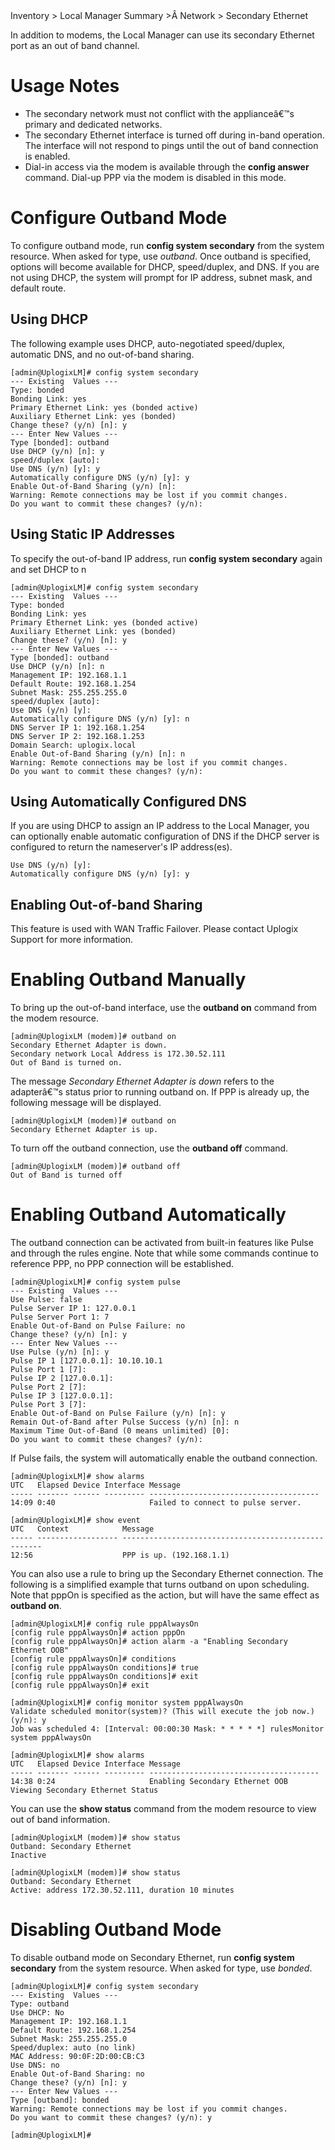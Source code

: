 <!-- 5.4 -->

<div class='ucc' />Inventory > Local Manager Summary >Â Network > Secondary Ethernet</div>

In addition to modems, the Local Manager can use its secondary Ethernet port as an out of band channel.

# Usage Notes

* The secondary network must not conflict with the applianceâ€™s primary and dedicated networks. 
* The secondary Ethernet interface is turned off during in-band operation. The interface will not respond to pings until the out of band connection is enabled.
* Dial-in access via the modem is available through the **config answer** command. Dial-up PPP via the modem is disabled in this mode.

# Configure Outband Mode

To configure outband mode, run **config system secondary** from the system resource. When asked for type, use *outband*. Once outband is specified, options will become available for DHCP, speed/duplex, and DNS. If you are not using DHCP, the system will prompt for IP address, subnet mask, and default route.

## Using DHCP

The following example uses DHCP, auto-negotiated speed/duplex, automatic DNS, and no out-of-band sharing.

```
[admin@UplogixLM]# config system secondary
--- Existing  Values ---
Type: bonded
Bonding Link: yes
Primary Ethernet Link: yes (bonded active)
Auxiliary Ethernet Link: yes (bonded)
Change these? (y/n) [n]: y
--- Enter New Values ---
Type [bonded]: outband
Use DHCP (y/n) [n]: y
speed/duplex [auto]: 
Use DNS (y/n) [y]: y
Automatically configure DNS (y/n) [y]: y
Enable Out-of-Band Sharing (y/n) [n]: 
Warning: Remote connections may be lost if you commit changes.
Do you want to commit these changes? (y/n): 
```

## Using Static IP Addresses

To specify the out-of-band IP address, run **config system secondary** again and set DHCP to n

```
[admin@UplogixLM]# config system secondary
--- Existing  Values ---
Type: bonded
Bonding Link: yes
Primary Ethernet Link: yes (bonded active)
Auxiliary Ethernet Link: yes (bonded)
Change these? (y/n) [n]: y
--- Enter New Values ---
Type [bonded]: outband
Use DHCP (y/n) [n]: n
Management IP: 192.168.1.1
Default Route: 192.168.1.254
Subnet Mask: 255.255.255.0
speed/duplex [auto]: 
Use DNS (y/n) [y]: 
Automatically configure DNS (y/n) [y]: n
DNS Server IP 1: 192.168.1.254
DNS Server IP 2: 192.168.1.253
Domain Search: uplogix.local
Enable Out-of-Band Sharing (y/n) [n]: n
Warning: Remote connections may be lost if you commit changes.
Do you want to commit these changes? (y/n): 
```

## Using Automatically Configured DNS

If you are using DHCP to assign an IP address to the Local Manager, you can optionally enable automatic configuration of DNS if the DHCP server is configured to return the nameserver's IP address(es).

```
Use DNS (y/n) [y]: 
Automatically configure DNS (y/n) [y]: y
```

## Enabling Out-of-band Sharing

This feature is used with WAN Traffic Failover. Please contact Uplogix Support for more information.

# Enabling Outband Manually

To bring up the out-of-band interface, use the **outband on** command from the modem resource.

```
[admin@UplogixLM (modem)]# outband on
Secondary Ethernet Adapter is down.
Secondary network Local Address is 172.30.52.111
Out of Band is turned on.
```

The message *Secondary Ethernet Adapter is down* refers to the adapterâ€™s status prior to running outband on. If PPP is already up, the following message will be displayed.

```
[admin@UplogixLM (modem)]# outband on
Secondary Ethernet Adapter is up.
```

To turn off the outband connection, use the **outband off** command.

```
[admin@UplogixLM (modem)]# outband off
Out of Band is turned off
```

# Enabling Outband Automatically

The outband connection can be activated from built-in features like Pulse and through the rules engine. Note that while some commands continue to reference PPP, no PPP connection will be established.

```
[admin@UplogixLM]# config system pulse
--- Existing  Values ---
Use Pulse: false
Pulse Server IP 1: 127.0.0.1
Pulse Server Port 1: 7
Enable Out-of-Band on Pulse Failure: no
Change these? (y/n) [n]: y
--- Enter New Values ---
Use Pulse (y/n) [n]: y
Pulse IP 1 [127.0.0.1]: 10.10.10.1
Pulse Port 1 [7]: 
Pulse IP 2 [127.0.0.1]: 
Pulse Port 2 [7]: 
Pulse IP 3 [127.0.0.1]: 
Pulse Port 3 [7]: 
Enable Out-of-Band on Pulse Failure (y/n) [n]: y
Remain Out-of-Band after Pulse Success (y/n) [n]: n
Maximum Time Out-of-Band (0 means unlimited) [0]: 
Do you want to commit these changes? (y/n): 
```

If Pulse fails, the system will automatically enable the outband connection.

```
[admin@UplogixLM]# show alarms
UTC   Elapsed Device Interface Message
----- ------- ------ --------- --------------------------------------
14:09 0:40                     Failed to connect to pulse server.

[admin@UplogixLM]# show event
UTC   Context            Message
----- ------------------ ----------------------------------------------------
12:56                    PPP is up. (192.168.1.1)
```

You can also use a rule to bring up the Secondary Ethernet connection. The following is a simplified example that turns outband on upon scheduling. Note that pppOn is specified as the action, but will have the same effect as **outband on**.

```
[admin@UplogixLM]# config rule pppAlwaysOn
[config rule pppAlwaysOn]# action pppOn
[config rule pppAlwaysOn]# action alarm -a "Enabling Secondary Ethernet OOB"
[config rule pppAlwaysOn]# conditions
[config rule pppAlwaysOn conditions]# true
[config rule pppAlwaysOn conditions]# exit
[config rule pppAlwaysOn]# exit

[admin@UplogixLM]# config monitor system pppAlwaysOn
Validate scheduled monitor(system)? (This will execute the job now.) (y/n): y
Job was scheduled 4: [Interval: 00:00:30 Mask: * * * * *] rulesMonitor system pppAlwaysOn

[admin@UplogixLM]# show alarms
UTC   Elapsed Device Interface Message
----- ------- ------ --------- --------------------------------------
14:38 0:24                     Enabling Secondary Ethernet OOB
Viewing Secondary Ethernet Status
```

You can use the **show status** command from the modem resource to view out of band information.

```
[admin@UplogixLM (modem)]# show status
Outband: Secondary Ethernet
Inactive

[admin@UplogixLM (modem)]# show status
Outband: Secondary Ethernet
Active: address 172.30.52.111, duration 10 minutes
```

# Disabling Outband Mode

To disable outband mode on Secondary Ethernet, run **config system secondary** from the system resource. When asked for type, use *bonded*.

```
[admin@UplogixLM]# config system secondary
--- Existing  Values ---
Type: outband
Use DHCP: No
Management IP: 192.168.1.1
Default Route: 192.168.1.254
Subnet Mask: 255.255.255.0
Speed/duplex: auto (no link)
MAC Address: 90:0F:2D:00:CB:C3
Use DNS: no
Enable Out-of-Band Sharing: no
Change these? (y/n) [n]: y
--- Enter New Values ---
Type [outband]: bonded
Warning: Remote connections may be lost if you commit changes.
Do you want to commit these changes? (y/n): y

[admin@UplogixLM]# 
```
